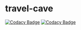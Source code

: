 # travel-cave

[![Codacy Badge](https://api.codacy.com/project/badge/Grade/f69fcd1b22c246daab329c633a365692)](https://app.codacy.com/gh/BuildForSDGCohort2/travel-cave?utm_source=github.com&utm_medium=referral&utm_content=BuildForSDGCohort2/travel-cave&utm_campaign=Badge_Grade_Dashboard)
[![Codacy Badge](https://api.codacy.com/project/badge/Grade/e39e739f755948959201d367c7164a0d)](https://app.codacy.com/manual/elizabethadegbaju/travel-cave?utm_source=github.com&utm_medium=referral&utm_content=elizabethadegbaju/travel-cave&utm_campaign=Badge_Grade_Dashboard)

